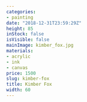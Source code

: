 ```yaml
---
categories:
- painting
date: "2018-12-31T23:59:29Z"
height: 85
inStock: false
isVisible: false
mainImage: kimber_fox.jpg
materials:
- acrylic
- ink
- canvas
price: 1500
slug: kimber-fox
title: Kimber Fox
width: 60
---
```



